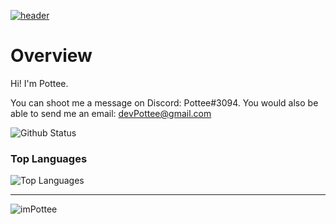 [![header](https://capsule-render.vercel.app/api?type=wave&color=timeGradient&height=300&section=header&text=Hello!👋&fontSize=90)](https://github.com/imPottee)<br>

# Overview
Hi! I'm Pottee. 

You can shoot me a message on Discord: Pottee#3094.
You would also be able to send me an email: devPottee@gmail.com

![Github Status](https://github-readme-stats.vercel.app/api?username=imPottee&show_icons=true&theme=tokyonight)
### Top Languages
![Top Languages](https://github-readme-stats.vercel.app/api/top-langs/?username=imPottee&theme=tokyonight)<br/>

-----

<p align="left"> <img src="https://komarev.com/ghpvc/?username=imPottee" alt="imPottee" /> </p>

